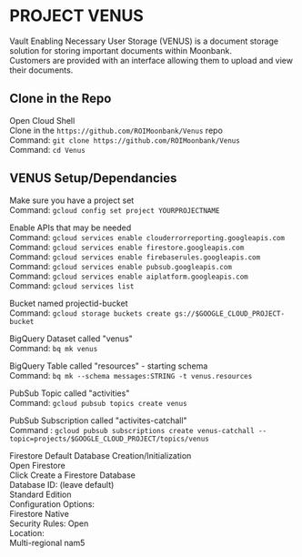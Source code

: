 # PROJECT VENUS
Vault Enabling Necessary User Storage (VENUS) is a document storage solution for storing important documents within Moonbank.  
Customers are provided with an interface allowing them to upload and view their documents.

## Clone in the Repo
Open Cloud Shell  
Clone in the `https://github.com/ROIMoonbank/Venus` repo  
    Command: `git clone https://github.com/ROIMoonbank/Venus`  
    Command: `cd Venus`

## VENUS Setup/Dependancies
Make sure you have a project set  
    Command: `gcloud config set project YOURPROJECTNAME`

Enable APIs that may be needed  
    Command: `gcloud services enable clouderrorreporting.googleapis.com`  
    Command: `gcloud services enable firestore.googleapis.com`  
    Command: `gcloud services enable firebaserules.googleapis.com`  
    Command: `gcloud services enable pubsub.googleapis.com`  
    Command: `gcloud services enable aiplatform.googleapis.com`  
    Command: `gcloud services list`  

Bucket named projectid-bucket  
    Command: `gcloud storage buckets create gs://$GOOGLE_CLOUD_PROJECT-bucket`  
    
BigQuery Dataset called "venus"  
    Command: `bq mk venus`

BigQuery Table called "resources" - starting schema  
    Command: `bq mk --schema messages:STRING -t venus.resources`

PubSub Topic called "activities"  
    Command: `gcloud pubsub topics create venus`

PubSub Subscription called "activites-catchall"  
    Command : `gcloud pubsub subscriptions create venus-catchall --topic=projects/$GOOGLE_CLOUD_PROJECT/topics/venus`

Firestore Default Database Creation/Initialization  
    Open Firestore  
    Click Create a Firestore Database  
    Database ID: (leave default)  
    Standard Edition  
    Configuration Options:  
        Firestore Native  
        Security Rules: Open  
    Location:  
        Multi-regional nam5  